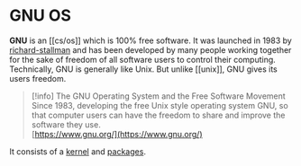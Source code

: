 # GNU OS

**GNU** is an [[cs/os]] which is 100% free software. It was launched in 1983 by [richard-stallman](people/richard-stallman) and has been developed by many people working together for the sake of freedom of all software users to control their computing. Technically, GNU is generally like Unix. But unlike [[unix]], GNU gives its users freedom.

> [!info] The GNU Operating System and the Free Software Movement  
> Since 1983, developing the free Unix style operating system GNU, so that computer users can have the freedom to share and improve the software they use.  
> [https://www.gnu.org/](https://www.gnu.org/)  

It consists of a [kernel](gnu/kernel) and [packages](gnu/packages).
